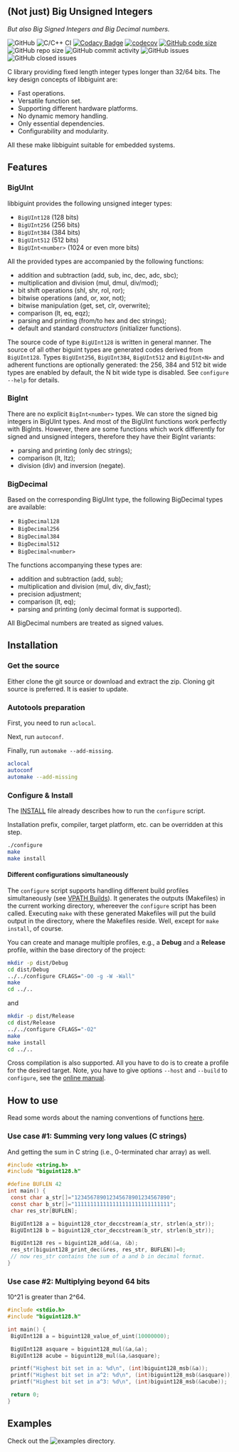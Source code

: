 ## (Not just) Big Unsigned Integers
_But also Big Signed Integers and Big Decimal numbers._

![GitHub](https://img.shields.io/github/license/SzigetiJ/biguint)
![C/C++ CI](https://github.com/SzigetiJ/biguint/workflows/C/C++%20CI/badge.svg)
[![Codacy Badge](https://api.codacy.com/project/badge/Grade/0aed3d8a24aa41f6b622a85a170b1823)](https://app.codacy.com/gh/SzigetiJ/biguint/dashboard)
[![codecov](https://codecov.io/gh/SzigetiJ/biguint/branch/master/graph/badge.svg)](https://codecov.io/gh/SzigetiJ/biguint)
[![GitHub code size](https://img.shields.io/github/languages/code-size/SzigetiJ/biguint)](https://github.com/SzigetiJ/biguint)
![GitHub repo size](https://img.shields.io/github/repo-size/SzigetiJ/biguint)
![GitHub commit activity](https://img.shields.io/github/commit-activity/y/SzigetiJ/biguint)
![GitHub issues](https://img.shields.io/github/issues/SzigetiJ/biguint)
![GitHub closed issues](https://img.shields.io/github/issues-closed/SzigetiJ/biguint)

C library providing fixed length integer types longer than 32/64 bits.
The key design concepts of libbiguint are:

* Fast operations.
* Versatile function set.
* Supporting different hardware platforms.
* No dynamic memory handling.
* Only essential dependencies.
* Configurability and modularity.

All these make libbiguint suitable for embedded systems.

## Features

### BigUInt

libbiguint provides the following unsigned integer types:

* `BigUInt128` (128 bits)
* `BigUInt256` (256 bits)
* `BigUInt384` (384 bits)
* `BigUInt512` (512 bits)
* `BigUInt<number>` (1024 or even more bits)

All the provided types are accompanied by the following functions:

* addition and subtraction (add, sub, inc, dec, adc, sbc);
* multiplication and division (mul, dmul, div/mod);
* bit shift operations (shl, shr, rol, ror);
* bitwise operations (and, or, xor, not);
* bitwise manipulation (get, set, clr, overwrite);
* comparison (lt, eq, eqz);
* parsing and printing (from/to hex and dec strings);
* default and standard _constructors_ (initializer functions).

The source code of type `BigUInt128` is written in general manner.
The source of all other biguint types are generated codes derived from `BigUInt128`.
Types `BigUInt256`, `BigUInt384`, `BigUInt512` and `BigUInt<N>` and
adherent functions are optionally generated:
the 256, 384 and 512 bit wide types are enabled by default, the N bit wide type is disabled.
See `configure --help` for details.

### BigInt

There are no explicit `BigInt<number>` types.
We can store the signed big integers in BigUInt types.
And most of the BigUInt functions work perfectly with BigInts.
However, there are some functions which work differently for signed and unsigned integers,
therefore they have their BigInt variants:

* parsing and printing (only dec strings);
* comparison (lt, ltz);
* division (div) and inversion (negate).

### BigDecimal

Based on the corresponding BigUInt type, the following BigDecimal types are available:

* `BigDecimal128`
* `BigDecimal256`
* `BigDecimal384`
* `BigDecimal512`
* `BigDecimal<number>`

The functions accompanying these types are:

* addition and subtraction (add, sub);
* multiplication and division (mul, div, div_fast);
* precision adjustment;
* comparison (lt, eq);
* parsing and printing (only decimal format is supported).

All BigDecimal numbers are treated as signed values.

## Installation

### Get the source

Either clone the git source or download and extract the zip.
Cloning git source is preferred. It is easier to update.

### Autotools preparation

First, you need to run `aclocal`.

Next, run `autoconf`.

Finally, run `automake --add-missing`.

```sh
aclocal
autoconf
automake --add-missing
```

### Configure & Install

The [INSTALL](INSTALL) file already describes how to run the `configure` script.

Installation prefix, compiler, target platform, etc. can be overridden at this step.

```sh
./configure
make
make install
```

#### Different configurations simultaneously

The `configure` script supports handling different build profiles simultaneously
(see [VPATH Builds](https://www.gnu.org/software/automake/manual/html_node/VPATH-Builds.html)).
It generates the outputs (Makefiles) in the current working directory, whereever the `configure` script has been called.
Executing `make` with these generated Makefiles
will put the build output in the directory, where the Makefiles reside.
Well, except for `make install`, of course.

You can create and manage multiple profiles, e.g., a **Debug** and a **Release** profile,
within the base directory of the project:

```sh
mkdir -p dist/Debug
cd dist/Debug
../../configure CFLAGS="-O0 -g -W -Wall"
make
cd ../..
```

and

```sh
mkdir -p dist/Release
cd dist/Release
../../configure CFLAGS="-O2"
make
make install
cd ../..
```

Cross compilation is also supported.
All you have to do is to create a profile for the desired target.
Note, you have to give options `--host` and `--build` to `configure`, see the
[online manual](https://www.gnu.org/savannah-checkouts/gnu/autoconf/manual/autoconf-2.70/html_node/Hosts-and-Cross_002dCompilation.html#Hosts-and-Cross_002dCompilation).

## How to use

Read some words about the naming conventions of functions [here](../../wiki/Naming).
### Use case #1: Summing very long values (C strings)

And getting the sum in C string (i.e., 0-terminated char array) as well.

```c
#include <string.h>
#include "biguint128.h"

#define BUFLEN 42
int main() {
 const char a_str[]="123456789012345678901234567890";
 const char b_str[]="111111111111111111111111111111";
 char res_str[BUFLEN];

 BigUInt128 a = biguint128_ctor_deccstream(a_str, strlen(a_str));
 BigUInt128 b = biguint128_ctor_deccstream(b_str, strlen(b_str));

 BigUInt128 res = biguint128_add(&a, &b);
 res_str[biguint128_print_dec(&res, res_str, BUFLEN)]=0;
 // now res_str contains the sum of a and b in decimal format.
}
```

### Use case #2: Multiplying beyond 64 bits

10^21 is greater than 2^64.
```c
#include <stdio.h>
#include "biguint128.h"

int main() {
 BigUInt128 a = biguint128_value_of_uint(10000000);

 BigUInt128 asquare = biguint128_mul(&a,&a);
 BigUInt128 acube = biguint128_mul(&a,&asquare);

 printf("Highest bit set in a: %d\n", (int)biguint128_msb(&a));
 printf("Highest bit set in a^2: %d\n", (int)biguint128_msb(&asquare));
 printf("Highest bit set in a^3: %d\n", (int)biguint128_msb(&acube));

 return 0;
}
```

## Examples

Check out the ![examples](examples) directory.
